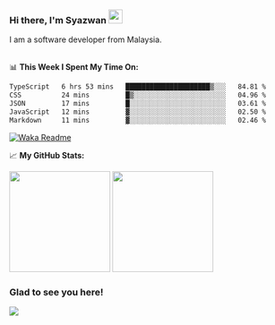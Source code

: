 ### Hi there, I'm Syazwan <img src="https://media.giphy.com/media/hvRJCLFzcasrR4ia7z/giphy.gif" width="25px">
I am a software developer from Malaysia.
<br/><br/>

📊 **This Week I Spent My Time On:**
<!--START_SECTION:waka-->

```txt
TypeScript   6 hrs 53 mins   █████████████████████▒░░░   84.81 %
CSS          24 mins         █▒░░░░░░░░░░░░░░░░░░░░░░░   04.96 %
JSON         17 mins         █░░░░░░░░░░░░░░░░░░░░░░░░   03.61 %
JavaScript   12 mins         ▓░░░░░░░░░░░░░░░░░░░░░░░░   02.50 %
Markdown     11 mins         ▓░░░░░░░░░░░░░░░░░░░░░░░░   02.46 %
```

<!--END_SECTION:waka-->
[![Waka Readme](https://github.com/syazwanz/syazwanz/actions/workflows/wakatime.yml/badge.svg)](https://github.com/syazwanz/syazwanz/actions/workflows/wakatime.yml)

📈 **My GitHub Stats:**

<p>
  <img height="180em" src="https://github-readme-stats.vercel.app/api?username=syazwanz&show_icons=true&hide_border=false&&count_private=true&include_all_commits=true" />
  <img height="180em" src="https://github-readme-stats.vercel.app/api/top-langs/?username=syazwanz&exclude_repo=KNN-Image-Classification&show_icons=true&hide_border=false&layout=compact&langs_count=8"/>
</p>

### Glad to see you here!
![](https://visitor-badge.glitch.me/badge?page_id=syazwanz.syazwanz)
